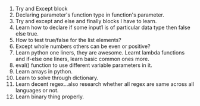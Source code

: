 1. Try and Except block
2. Declaring parameter's function type in function's parameter.
3. Try and except and else and finally blocks I have to learn.
4. Learn how to declare if some input1 is of particular data type then false else true.
5. How to test true/false for the list elements?
6. Except whole numbers others can be even or positive?
7. Learn python one liners, they are awesome. Learnt lambda functions and if-else one liners, learn basic common ones more.
8. eval() function to use different variable parameters in it.
9. Learn arrays in python.
10. Learn to solve through dictionary.
11. Learn decent regex...also research whether all regex are same across all languages or not.
12. Learn binary thing properly.